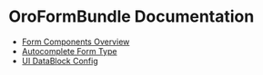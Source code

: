 OroFormBundle Documentation
===========================

- [Form Components Overview](./reference/form_components.md)
- [Autocomplete Form Type](./reference/autocomplete_form_type.md)
- [UI DataBlock Config](./reference/ui_datablock_config.md)
